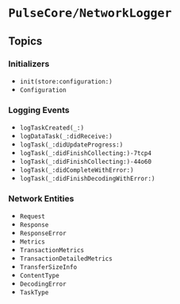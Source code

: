 # ``PulseCore/NetworkLogger``

## Topics

### Initializers

- ``init(store:configuration:)``
- ``Configuration``

### Logging Events

- ``logTaskCreated(_:)``
- ``logDataTask(_:didReceive:)``
- ``logTask(_:didUpdateProgress:)``
- ``logTask(_:didFinishCollecting:)-7tcp4``
- ``logTask(_:didFinishCollecting:)-44o60``
- ``logTask(_:didCompleteWithError:)``
- ``logTask(_:didFinishDecodingWithError:)``

### Network Entities

- ``Request``
- ``Response``
- ``ResponseError``
- ``Metrics``
- ``TransactionMetrics``
- ``TransactionDetailedMetrics``
- ``TransferSizeInfo``
- ``ContentType``
- ``DecodingError``
- ``TaskType``
